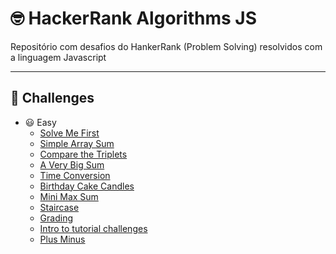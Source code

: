 # 🤓 HackerRank Algorithms JS
Repositório com desafios do HankerRank (Problem Solving) resolvidos com a linguagem Javascript

---

## 🚀 Challenges

- 😃 Easy
    - [Solve Me First](./00-solve-me-first.js)
    - [Simple Array Sum](./01-simple-array-sum.js)
    - [Compare the Triplets](./02-compare-the-triplets.js)
    - [A Very Big Sum](./03-a-very-big-sum.js)
    - [Time Conversion](./04-time-conversion.js)
    - [Birthday Cake Candles](./05-birthday-cake-candles.js)
    - [Mini Max Sum](./06-mini-max-sum.js)
    - [Staircase](./07-staircase.js)
    - [Grading](./08-grading.js)
    - [Intro to tutorial challenges](./09-tutorial-intro.js)
    - [Plus Minus](./10-plus-minus.js)
    